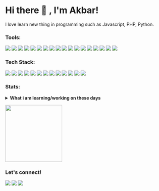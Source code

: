 # Hi there 👋 , I'm Akbar!
I love learn new thing in programming such as Javascript, PHP, Python.  

### Tools:
<p>
    <img src="https://img.shields.io/badge/OS-MacOS-blue?style=flat&logo=macos" />
    <img src="https://img.shields.io/badge/OS-Windows-blue?style=flat&logo=windows" />
    <img src="https://img.shields.io/badge/OS-Linux-grey?style=flat&logo=linux"/>
    <img src="https://img.shields.io/badge/OS-VSCode-blue?style=flat&logo=visualstudiocode" />
    <img src="https://img.shields.io/badge/-Xampp-grey?style=flat&logo=xampp"/>
    <img src="https://img.shields.io/badge/-Docker-grey?style=flat&logo=docker"/>
    <img src="https://img.shields.io/badge/-DBeaver-grey?style=flat&logo=dbeaver"/>
    <img src="https://img.shields.io/badge/-Portainer-grey?style=flat&logo=portainer"/>
    <img src="https://img.shields.io/badge/-Composer-blue?style=flat&logo=composer"/>
    <img src="https://img.shields.io/badge/-NodeJS-grey?style=flat&logo=nodedotjs"/>
    <img src="https://img.shields.io/badge/-Postman-grey?style=flat&logo=postman"/>
    <img src="https://img.shields.io/badge/-Photoshop-grey?style=flat&logo=adobephotoshop"/>
    <img src="https://img.shields.io/badge/-PremierePro-grey?style=flat&logo=adobepremierepro"/>
    <img src="https://img.shields.io/badge/-Lightroom-grey?style=flat&logo=adobelightroom"/>
    <img src="https://img.shields.io/badge/-AfterEffects-grey?style=flat&logo=adobeaftereffects"/>
    <img src="https://img.shields.io/badge/-Blender3D-grey?style=flat&logo=blender"/>
    <img src="https://img.shields.io/badge/-Unity3D-grey?style=flat&logo=unity"/>
    <img src="https://img.shields.io/badge/-Selenium-grey?style=flat&logo=selenium"/>
</p>

### Tech Stack:
<p>
    <img src="https://img.shields.io/badge/-ExpressJS-grey?style=flat&logo=javascript"/>
    <img src="https://img.shields.io/badge/-Laravel-grey?style=flat&logo=laravel"/>
    <img src="https://img.shields.io/badge/-MySQL-grey?style=flat&logo=mysql"/>
    <img src="https://img.shields.io/badge/-MongoDB-grey?style=flat&logo=mongodb"/>
    <img src="https://img.shields.io/badge/-PostgreSQL-grey?style=flat&logo=postgresql"/>
    <img src="https://img.shields.io/badge/-ReactJS-grey?style=flat&logo=react"/>
    <img src="https://img.shields.io/badge/-Sequelize-grey?style=flat&logo=sequelize"/>
    <img src="https://img.shields.io/badge/-Nodemon-grey?style=flat&logo=nodemon"/>
    <img src="https://img.shields.io/badge/-Nginx-grey?style=flat&logo=nginx"/>
    <img src="https://img.shields.io/badge/-Ngrok-grey?style=flat&logo=ngrok"/>
    <img src="https://img.shields.io/badge/-Wordpress-grey?style=flat&logo=wordpress"/>
    <img src="https://img.shields.io/badge/-Jest-grey?style=flat&logo=jest"/>
    <img src="https://img.shields.io/badge/-Apache-grey?style=flat&logo=apache"/>
    
</p>

### Stats:
<details>
 <summary><strong>What i am learning/working on these days</strong></summary>
    - 🌱 I’m currently learning ExpressJS, Laravel and ReactNative </br>
    - 👯 I’m looking to collaborate on Backend Project, Mobile Apps. </br>
    - 🤔 I’m looking for help with master of programming. hehe </br>
    - 💬 Ask me about anything.</br>
    - 📫 How to reach me: <a href="mailto:barmuhammad44@gmail.com">Email me!</a>  </br>
    - ⚡ Fun fact: ... </br>
</details>
<p>
    <img src="https://github-readme-stats.vercel.app/api/top-langs/?username=barpsma&layout=compact" height=180 />
</p>

### Let's connect!
<p>
    <a href="https://muhammadakbar.my.id/" target="blank"><img src="https://img.shields.io/badge/Website-https://muhammadakbar.my.id/-green?" /></a>
    <a href="https://www.linkedin.com/in/muhammad-akbar-007b0a20a/" target="blank"><img src="https://img.shields.io/badge/-Muhammad%20Akbar-grey?style=flat&logo=linkedin" /></a>
    <a href="https://www.instagram.com/m_bar12" target="blank"><img src="https://img.shields.io/badge/-%40m.bar12-grey?style=flat&logo=instagram" /></a>
</p>

